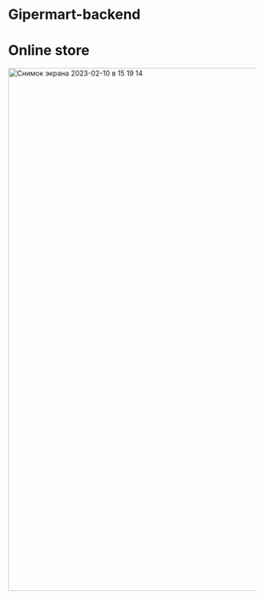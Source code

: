 # Gipermart-backend

<h1>Online store</h1>

<a href="https://www.gipermart.uz/"><img width="1063" alt="Снимок экрана 2023-02-10 в 15 19 14" src="https://user-images.githubusercontent.com/99121169/218067299-59f8daf0-c698-4baa-99aa-494f554754c7.png"></a>
